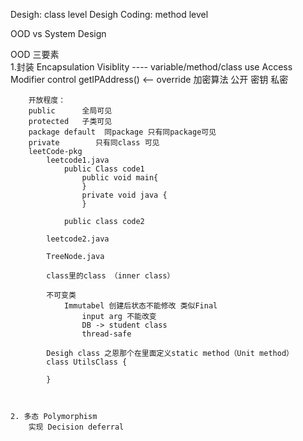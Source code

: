 Desigh: class level Desigh
Coding: method level

OOD vs System Design

OOD 三要素      
    1.封装 Encapsulation
        Visiblity ---- variable/method/class
        use Access Modifier
        control getIPAddress() <-- override 
        加密算法 公开
        密钥 私密

        开放程度：
        public      全局可见
        protected   子类可见
        package default  同package 只有同package可见
        private        只有同class 可见
        leetCode-pkg 
            leetcode1.java
                public Class code1
                    public void main{
                    }
                    private void java {
                    }

                public class code2
                
            leetcode2.java

            TreeNode.java

            class里的class （inner class）

            不可变类
                Immutabel 创建后状态不能修改 类似Final
                    input arg 不能改变
                    DB -> student class
                    thread-safe
            
            Desigh class 之恩那个在里面定义static method（Unit method）
            class UtilsClass {
                  
            }

            

    2. 多态 Polymorphism 
        实现 Decision deferral
